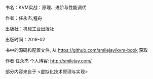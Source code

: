 书名：KVM实战：原理、进阶与性能调优

作者：任永杰,程舟

出版社：机械工业出版社

出版时间：2019-02

书中的源码和配置文件, 从 https://github.com/smilejay/kvm-book 获取

作者 任永杰 个人博客: http://smilejay.com/

部分内容来自于 <虚拟化技术原理与实现>